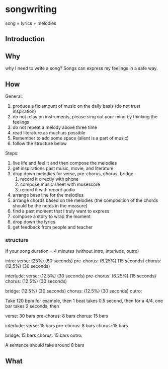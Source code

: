 # songwriting

song = lyrics + melodies

## Introduction

## Why

why I need to write a song? Songs can express my feelings in a safe way.

## How

General:

1. produce a fix amount of music on the daily basis (do not trust inspiration)
2. do not relay on instruments, please sing out your mind by thinking the feelings
3. do not repeat a melody above three time
4. read literature as much as possible
5. Remember to add some space (silent is a part of music)
6. follow the structure below

Steps:

1. live life and feel it and then compose the melodies
2. get inspirations past music, movie, and literature
3. drop down melodies for verse, pre-chorus, chorus, bridge
   1. record it directly with phone
   2. compose music sheet with musescore
   3. record it with record audio
4. arrange bass line for the melodies
5. arrange chords based on the melodies (the composition of the chords should be the notes in the measure)
6. find a past moment that I truly want to express
7. compose a story to wrap the moment
8. drop down the lyrics
9. get feedback from people and teacher

### structure

If your song duration = 4 minutes (without intro, interlude, outro)

intro:
verse: (25%) (60 seconds)
pre-chorus: (6.25%) (15 seconds)
chorus: (12.5%) (30 seconds)

interlude:
verse: (12.5%) (30 seconds)
pre-chorus: (6.25%) (15 seconds)
chorus: (12.5%) (30 seconds)

bridge: (12.5%) (30 seconds)
chorus: (12.5%) (30 seconds)
outro:

Take 120 bpm for example, then 1 beat takes 0.5 second, then for a 4/4, one bar takes 2 seconds, then

verse: 30 bars
pre-chorus: 8 bars
chorus: 15 bars

interlude:
verse: 15 bars
pre-chorus: 8 bars
chorus: 15 bars

bridge: 15 bars
chorus: 15 bars
outro:

A sentence should take around 8 bars

## What
